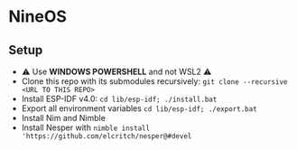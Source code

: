 # NineOS

## Setup

- ⚠️ Use **WINDOWS POWERSHELL** and not WSL2 ⚠️
- Clone this repo with its submodules recursively: `git clone --recursive <URL TO THIS REPO>`
- Install ESP-IDF v4.0: `cd lib/esp-idf; ./install.bat`
- Export all environment variables `cd lib/esp-idf; ./export.bat`
- Install Nim and Nimble
- Install Nesper with `nimble install 'https://github.com/elcritch/nesper@#devel`